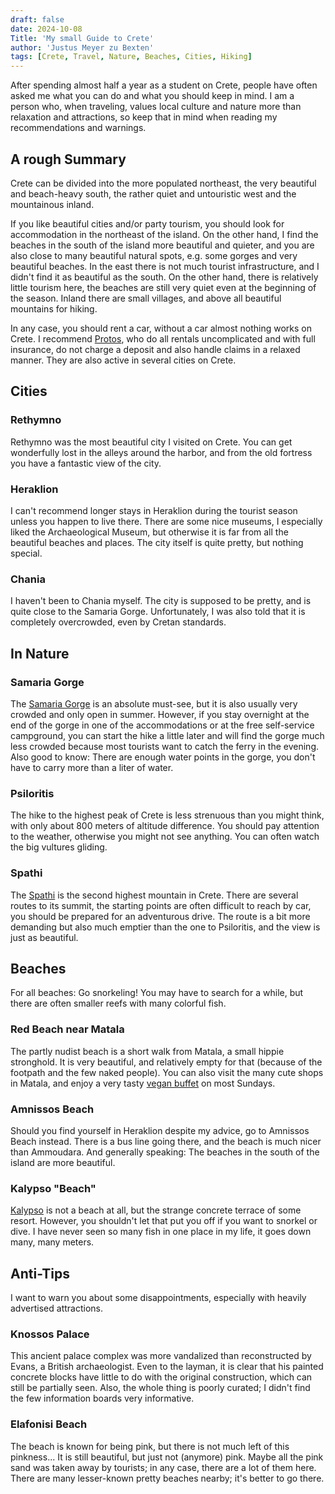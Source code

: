 ```yaml
---
draft: false
date: 2024-10-08
Title: 'My small Guide to Crete'
author: 'Justus Meyer zu Bexten'
tags: [Crete, Travel, Nature, Beaches, Cities, Hiking]
---
```


After spending almost half a year as a student on Crete, people have often asked me what you can do and what you should keep in mind. I am a person who, when traveling, values local culture and nature more than relaxation and attractions, so keep that in mind when reading my recommendations and warnings.

## A rough Summary
Crete can be divided into the more populated northeast, the very beautiful and beach-heavy south, the rather quiet and untouristic west and the mountainous inland.

If you like beautiful cities and/or party tourism, you should look for accommodation in the northeast of the island. On the other hand, I find the beaches in the south of the island more beautiful and quieter, and you are also close to many beautiful natural spots, e.g. some gorges and very beautiful beaches. In the east there is not much tourist infrastructure, and I didn't find it as beautiful as the south. On the other hand, there is relatively little tourism here, the beaches are still very quiet even at the beginning of the season. Inland there are small villages, and above all beautiful mountains for hiking.

In any case, you should rent a car, without a car almost nothing works on Crete. I recommend [Protos](https://www.protoscarrentals.com/en/), who do all rentals uncomplicated and with full insurance, do not charge a deposit and also handle claims in a relaxed manner. They are also active in several cities on Crete.

## Cities
### Rethymno
Rethymno was the most beautiful city I visited on Crete. You can get wonderfully lost in the alleys around the harbor, and from the old fortress you have a fantastic view of the city.

### Heraklion
I can't recommend longer stays in Heraklion during the tourist season unless you happen to live there. There are some nice museums, I especially liked the Archaeological Museum, but otherwise it is far from all the beautiful beaches and places. The city itself is quite pretty, but nothing special.

### Chania
I haven't been to Chania myself. The city is supposed to be pretty, and is quite close to the Samaria Gorge. Unfortunately, I was also told that it is completely overcrowded, even by Cretan standards.

## In Nature
### Samaria Gorge
The [Samaria Gorge](https://samaria-gorge.gr/) is an absolute must-see, but it is also usually very crowded and only open in summer. However, if you stay overnight at the end of the gorge in one of the accommodations or at the free self-service campground, you can start the hike a little later and will find the gorge much less crowded because most tourists want to catch the ferry in the evening. Also good to know: There are enough water points in the gorge, you don't have to carry more than a liter of water.

### Psiloritis

The hike to the highest peak of Crete is less strenuous than you might think, with only about 800 meters of altitude difference. You should pay attention to the weather, otherwise you might not see anything. You can often watch the big vultures gliding.

### Spathi
The [Spathi](https://maps.app.goo.gl/bgeKBZTj9WFKd2r9A) is the second highest mountain in Crete. There are several routes to its summit, the starting points are often difficult to reach by car, you should be prepared for an adventurous drive. The route is a bit more demanding but also much emptier than the one to Psiloritis, and the view is just as beautiful.

## Beaches  
For all beaches: Go snorkeling\! You may have to search for a while, but there are often smaller reefs with many colorful fish.

### Red Beach near Matala
The partly nudist beach is a short walk from Matala, a small hippie stronghold. It is very beautiful, and relatively empty for that (because of the footpath and the few naked people). You can also visit the many cute shops in Matala, and enjoy a very tasty [vegan buffet](https://maps.app.goo.gl/YbKLnnVAz1QwSors9) on most Sundays.

### Amnissos Beach
Should you find yourself in Heraklion despite my advice, go to Amnissos Beach instead. There is a bus line going there, and the beach is much nicer than Ammoudara. And generally speaking: The beaches in the south of the island are more beautiful.

### Kalypso "Beach"
[Kalypso](https://maps.app.goo.gl/ZHHqBqKJd6kN2CSs6) is not a beach at all, but the strange concrete terrace of some resort. However, you shouldn't let that put you off if you want to snorkel or dive. I have never seen so many fish in one place in my life, it goes down many, many meters.

## Anti-Tips
I want to warn you about some disappointments, especially with heavily advertised attractions.

### Knossos Palace
This ancient palace complex was more vandalized than reconstructed by Evans, a British archaeologist. Even to the layman, it is clear that his painted concrete blocks have little to do with the original construction, which can still be partially seen. Also, the whole thing is poorly curated; I didn't find the few information boards very informative.

### Elafonisi Beach
The beach is known for being pink, but there is not much left of this pinkness... It is still beautiful, but just not (anymore) pink. Maybe all the pink sand was taken away by tourists; in any case, there are a lot of them here.  
There are many lesser-known pretty beaches nearby; it's better to go there.